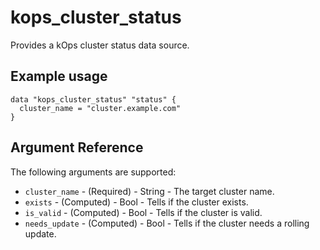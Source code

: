 # kops_cluster_status

Provides a kOps cluster status data source.

## Example usage

```hcl
data "kops_cluster_status" "status" {
  cluster_name = "cluster.example.com"
}
```

## Argument Reference

The following arguments are supported:
- `cluster_name` - (Required) - String - The target cluster name.
- `exists` - (Computed) - Bool - Tells if the cluster exists.
- `is_valid` - (Computed) - Bool - Tells if the cluster is valid.
- `needs_update` - (Computed) - Bool - Tells if the cluster needs a rolling update.




